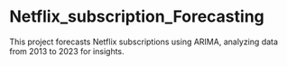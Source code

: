 # Netflix_subscription_Forecasting
This project forecasts Netflix subscriptions using ARIMA, analyzing data from 2013 to 2023 for insights.
